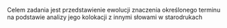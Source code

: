  Celem zadania jest przedstawienie ewolucji znaczenia określonego terminu na podstawie analizy jego kolokacji z innymi słowami w starodrukach
